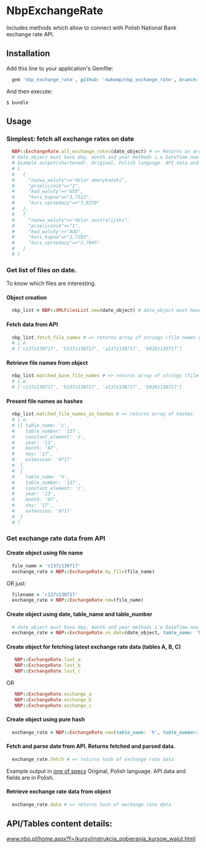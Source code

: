 # NbpExchangeRate
Includes methods which allow to connect with Polish National Bank exchange rate API.

## Installation

Add this line to your application's Gemfile:

```ruby
  gem 'nbp_exchange_rate', github: 'makemp/nbp_exchange_rate', branch: 'master'
```

And then execute:

    $ bundle

## Usage

### Simplest: fetch all exchange rates on date

```ruby
  NBP::ExchangeRate.all_exchange_rates(date_object) # => Returns an array of hashes
  # date_object must have day, month and year methods i.e DateTime.now
  # Example output(shortened). Original, Polish language. API data and fields are in Polish
  # [
  #   {
  #     "nazwa_waluty"=>"dolar amerykański",
  #     "przelicznik"=>"1",
  #     "kod_waluty"=>"USD",
  #     "kurs_kupna"=>"3,7512",
  #     "kurs_sprzedazy"=>"3,8270"
  #   },
  #   {
  #     "nazwa_waluty"=>"dolar australijski",
  #     "przelicznik"=>"1",
  #     "kod_waluty"=>"AUD",
  #     "kurs_kupna"=>"2,7293",
  #     "kurs_sprzedazy"=>"2,7845"
  #   }
  # ]
```

### Get list of files on date.
To know which files are interesting.

#### Object creation

```ruby
  nbp_list = NBP::XMLFilesList.new(date_object) # date_object must have day, month and year methods i.e DateTime.now
```

#### Fetch data from API

```ruby
  nbp_list.fetch_file_names # => returns array of strings (file names without extension)
  # i.e.
  # ['c137z130717', 'h137z130717', 'a137z130717', 'b029z130717']
```

#### Retrieve file names from object

```ruby
  nbp_list.matched_base_file_names # => returns array of strings (file names without extension)
  # i.e.
  # ['c137z130717', 'h137z130717', 'a137z130717', 'b029z130717']
```

#### Present file names as hashes

```ruby
  nbp_list.matched_file_names_as_hashes # => returns array of hashes.
  # i.e.
  # [{ table_name: 'c',
  #    table_number: '137',
  #    constant_element: 'z',
  #    year: '13',
  #    month: '07',
  #    day: '17',
  #    extension: '0717'
  #  },
  #  {
  #    table_name: 'h',
  #    table_number: '137',
  #    constant_element: 'z',
  #    year: '13',
  #    month: '07',
  #    day: '17',
  #    extension: '0717'
  #  }
  # ]
```

### Get exchange rate data from API

#### Create object using file name

```ruby
  file_name = 'c137z130717'
  exchange_rate = NBP::ExchangeRate.by_file(file_name)
```
OR just:

```ruby
  filename = 'c137z130717'
  exchange_rate = NBP::ExchangeRate.new(file_name)
```

#### Create object using date, table_name and table_number

```ruby
  # date_object must have day, month and year methods i.e DateTime.now
  exchange_rate = NBP::ExchangeRate.on_date(date_object, table_name: 'h', table_number: '012')
```

#### Create object for fetching latest exchange rate data (tables A, B, C)
```ruby
   NBP::ExchangeRate.last_a
   NBP::ExchangeRate.last_b
   NBP::ExchangeRate.last_c
```
  OR
```ruby
   NBP::ExchangeRate.exchange_a
   NBP::ExchangeRate.exchange_b
   NBP::ExchangeRate.exchange_c
```

#### Create object using pure hash

```ruby
  exchange_rate = NBP::ExchangeRate.new(table_name: 'h', table_number: '002', day: '02', month: '12', year: '15')
```

#### Fetch and parse date from API. Returns fetched and parsed data.

```ruby
  exchange_rate.fetch # => returns hash of exchange rate data
```
  Example output in [one of specs](spec/nbp/exchange_rate_spec.rb) Original, Polish language. API data and fields are in Polish.

#### Retrieve exchange rate data from object
```ruby
  exchange_rate.data # => returns hash of exchange rate data
```

## API/Tables content details:
www.nbp.pl/home.aspx?f=/kursy/instrukcja_pobierania_kursow_walut.html
